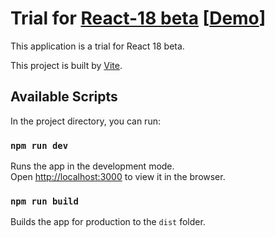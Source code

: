 # Trial for [React-18 beta](https://github.com/reactwg/react-18/discussions/112) [[Demo](https://yukiyokotani.github.io/react-18/)]
This application is a trial for React 18 beta.  

This project is built by [Vite](https://vitejs.dev/).

## Available Scripts

In the project directory, you can run:

### `npm run dev`

Runs the app in the development mode.<br />
Open [http://localhost:3000](http://localhost:3000) to view it in the browser.

### `npm run build`

Builds the app for production to the `dist` folder.<br />


